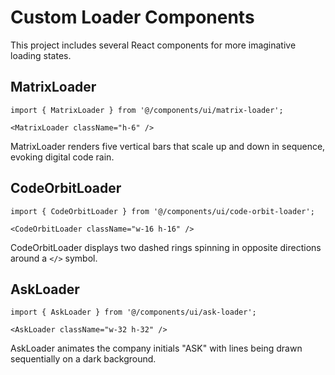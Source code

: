 # Custom Loader Components

This project includes several React components for more imaginative loading states.

## MatrixLoader

```tsx
import { MatrixLoader } from '@/components/ui/matrix-loader';

<MatrixLoader className="h-6" />
```

MatrixLoader renders five vertical bars that scale up and down in sequence, evoking digital code rain.

## CodeOrbitLoader

```tsx
import { CodeOrbitLoader } from '@/components/ui/code-orbit-loader';

<CodeOrbitLoader className="w-16 h-16" />
```

CodeOrbitLoader displays two dashed rings spinning in opposite directions around a `</>` symbol.

## AskLoader

```tsx
import { AskLoader } from '@/components/ui/ask-loader';

<AskLoader className="w-32 h-32" />
```

AskLoader animates the company initials "ASK" with lines being drawn sequentially on a dark background.

